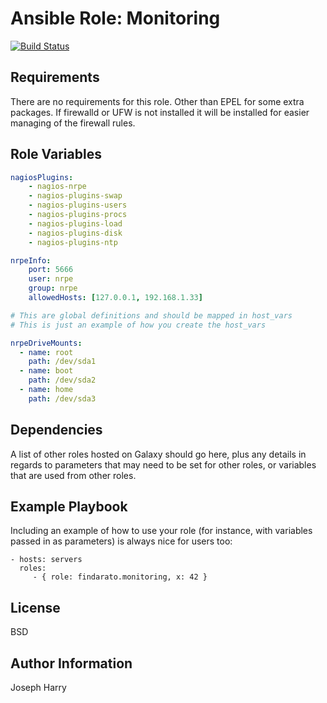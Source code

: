 # Ansible Role: Monitoring

[![Build Status](https://travis-ci.org/Findarato/Ansible-Roll-Monitoring.svg?branch=master)](https://travis-ci.org/Findarato/Ansible-Roll-Monitoring)

## Requirements

There are no requirements for this role. Other than EPEL for some extra packages. If firewalld or UFW is not installed it will be installed for easier managing of the firewall rules.

## Role Variables

```yml
nagiosPlugins:
    - nagios-nrpe
    - nagios-plugins-swap
    - nagios-plugins-users
    - nagios-plugins-procs
    - nagios-plugins-load
    - nagios-plugins-disk
    - nagios-plugins-ntp

nrpeInfo:
    port: 5666
    user: nrpe
    group: nrpe
    allowedHosts: [127.0.0.1, 192.168.1.33]

# This are global definitions and should be mapped in host_vars
# This is just an example of how you create the host_vars

nrpeDriveMounts:
  - name: root
    path: /dev/sda1
  - name: boot
    path: /dev/sda2
  - name: home
    path: /dev/sda3
```

## Dependencies

A list of other roles hosted on Galaxy should go here, plus any details in regards to parameters that may need to be set for other roles, or variables that are used from other roles.

## Example Playbook

Including an example of how to use your role (for instance, with variables passed in as parameters) is always nice for users too:

```
- hosts: servers
  roles:
     - { role: findarato.monitoring, x: 42 }
```

## License

BSD

## Author Information

Joseph Harry
